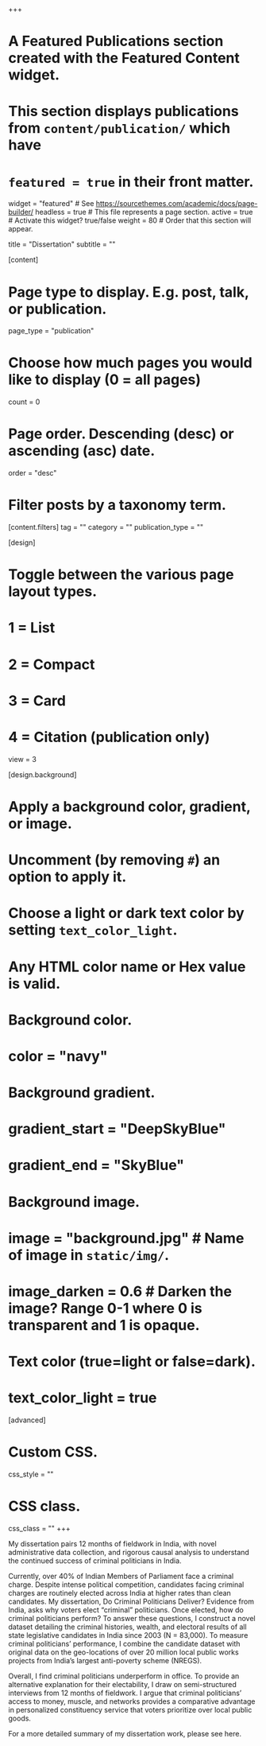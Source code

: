 +++
# A Featured Publications section created with the Featured Content widget.
# This section displays publications from `content/publication/` which have
# `featured = true` in their front matter.

widget = "featured"  # See https://sourcethemes.com/academic/docs/page-builder/
headless = true  # This file represents a page section.
active = true  # Activate this widget? true/false
weight = 80  # Order that this section will appear.

title = "Dissertation"
subtitle = ""

[content]
  # Page type to display. E.g. post, talk, or publication.
  page_type = "publication"
  
  # Choose how much pages you would like to display (0 = all pages)
  count = 0

  # Page order. Descending (desc) or ascending (asc) date.
  order = "desc"

  # Filter posts by a taxonomy term.
  [content.filters]
    tag = ""
    category = ""
    publication_type = ""
  
[design]
  # Toggle between the various page layout types.
  #   1 = List
  #   2 = Compact
  #   3 = Card
  #   4 = Citation (publication only)
  view = 3
  
[design.background]
  # Apply a background color, gradient, or image.
  #   Uncomment (by removing `#`) an option to apply it.
  #   Choose a light or dark text color by setting `text_color_light`.
  #   Any HTML color name or Hex value is valid.
  
  # Background color.
  # color = "navy"
  
  # Background gradient.
  # gradient_start = "DeepSkyBlue"
  # gradient_end = "SkyBlue"
  
  # Background image.
  # image = "background.jpg"  # Name of image in `static/img/`.
  # image_darken = 0.6  # Darken the image? Range 0-1 where 0 is transparent and 1 is opaque.

  # Text color (true=light or false=dark).
  # text_color_light = true  
  
[advanced]
 # Custom CSS. 
 css_style = ""
 
 # CSS class.
 css_class = ""
+++

My dissertation pairs 12 months of fieldwork in India, with novel administrative
data collection, and rigorous causal analysis to understand the continued success of criminal
politicians in India.

Currently, over 40% of Indian Members of Parliament face a criminal charge. Despite intense political
competition, candidates facing criminal charges are routinely elected across India at higher rates than clean
candidates. My dissertation, Do Criminal Politicians Deliver? Evidence from India, asks why voters elect
“criminal” politicians. Once elected, how do criminal politicians perform? To answer these questions, I
construct a novel dataset detailing the criminal histories, wealth, and electoral results of all state legislative
candidates in India since 2003 (N = 83,000). To measure criminal politicians’ performance, I combine the
candidate dataset with original data on the geo-locations of over 20 million local public works projects
from India’s largest anti-poverty scheme (NREGS).

Overall, I find criminal politicians underperform in office. To provide an alternative explanation for their electability, I
draw on semi-structured interviews from 12 months of fieldwork. I argue that criminal politicians’ access
to money, muscle, and networks provides a comparative advantage in personalized constituency service
that voters prioritize over local public goods.

For a more detailed summary of my dissertation work, please see here.
